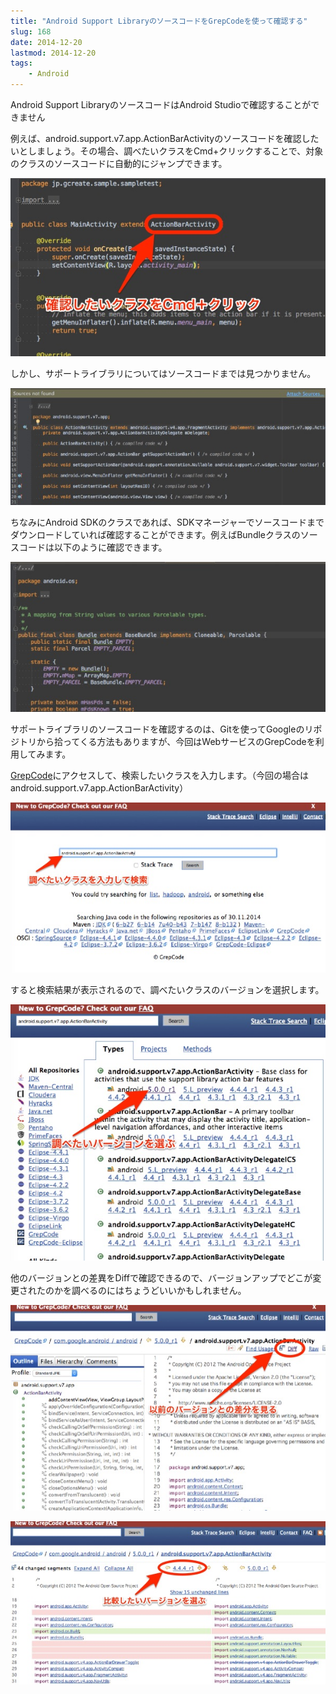```yaml
---
title: "Android Support LibraryのソースコードをGrepCodeを使って確認する"
slug: 168
date: 2014-12-20
lastmod: 2014-12-20
tags:
    - Android
---
```


Android Support LibraryのソースコードはAndroid Studioで確認することができません

例えば、android.support.v7.app.ActionBarActivityのソースコードを確認したいとしましょう。その場合、調べたいクラスをCmd+クリックすることで、対象のクラスのソースコードに自動的にジャンプできます。

![Android Studioでソースコードを確認する](6eb11c616704a61f7fabe63eae153a67.jpg)

しかし、サポートライブラリについてはソースコードまでは見つかりません。

![ActionBarActivity](ActionBarActivity.jpg)

ちなみにAndroid SDKのクラスであれば、SDKマネージャーでソースコードまでダウンロードしていれば確認することができます。例えばBundleクラスのソースコードは以下のように確認できます。

![例：Bundleのソースコード](0fd4ce27d24a1d0c8359e43ff8d58e9b.jpg)

サポートライブラリのソースコードを確認するのは、Gitを使ってGoogleのリポジトリから拾ってくる方法もありますが、今回はWebサービスのGrepCodeを利用してみます。

<a href="http://grepcode.com/" class="broken_link">GrepCode</a>にアクセスして、検索したいクラスを入力します。（今回の場合はandroid.support.v7.app.ActionBarActivity）

![検索したいクラスを入力](cb0c23581f939230a15e58d59babe95f.jpg)

すると検索結果が表示されるので、調べたいクラスのバージョンを選択します。

![バージョンを選択](d30bc00ee8753b6de9a0866202a57b90.jpg)

他のバージョンとの差異をDiffで確認できるので、バージョンアップでどこが変更されたのかを調べるのにはちょうどいいかもしれません。

![他バージョンとの際はDiffで確認できる](5540faa9733549b0f604fb3995f2449b.jpg)

![比較するバージョンを選択](838451857577d15c1822e7a0078349cf.jpg)


  